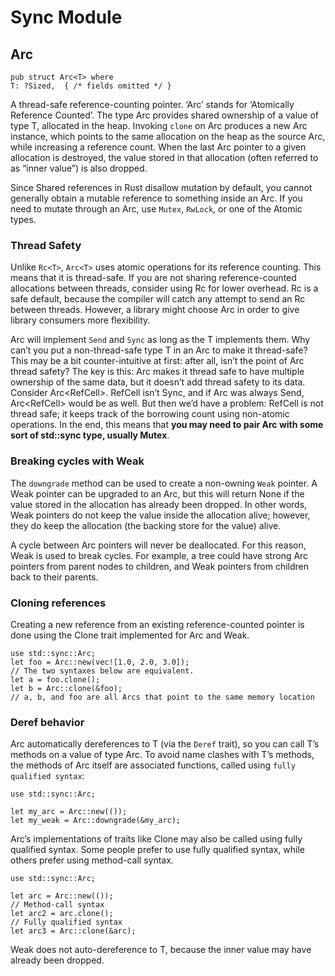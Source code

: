 # Sync Module

## Arc
```
pub struct Arc<T> where
T: ?Sized,  { /* fields omitted */ }
```
A thread-safe reference-counting pointer. ‘Arc’ stands for ‘Atomically Reference Counted’. The type Arc<T> provides shared ownership of a value of type T, allocated in the heap. Invoking ```clone``` on Arc produces a new Arc instance, which points to the same allocation on the heap as the source Arc, while increasing a reference count. When the last Arc pointer to a given allocation is destroyed, the value stored in that allocation (often referred to as “inner value”) is also dropped.

Since Shared references in Rust disallow mutation by default, you cannot generally obtain a mutable reference to something inside an Arc. If you need to mutate through an Arc, use ```Mutex```, ```RwLock```, or one of the Atomic types.

### Thread Safety
Unlike ```Rc<T>```, ```Arc<T>``` uses atomic operations for its reference counting. This means that it is thread-safe. If you are not sharing reference-counted allocations between threads, consider using Rc<T> for lower overhead. Rc<T> is a safe default, because the compiler will catch any attempt to send an Rc<T> between threads. However, a library might choose Arc<T> in order to give library consumers more flexibility.

Arc<T> will implement ```Send``` and ```Sync``` as long as the T implements them. Why can’t you put a non-thread-safe type T in an Arc<T> to make it thread-safe? This may be a bit counter-intuitive at first: after all, isn’t the point of Arc<T> thread safety? The key is this: Arc<T> makes it thread safe to have multiple ownership of the same data, but it doesn’t add thread safety to its data. Consider Arc<RefCell<T>>. RefCell<T> isn’t Sync, and if Arc<T> was always Send, Arc<RefCell<T>> would be as well. But then we’d have a problem: RefCell<T> is not thread safe; it keeps track of the borrowing count using non-atomic operations. In the end, this means that **you may need to pair Arc<T> with some sort of std::sync type, usually Mutex<T>**.

### Breaking cycles with Weak
The ```downgrade``` method can be used to create a non-owning ```Weak``` pointer. A Weak pointer can be upgraded to an Arc, but this will return None if the value stored in the allocation has already been dropped. In other words, Weak pointers do not keep the value inside the allocation alive; however, they do keep the allocation (the backing store for the value) alive.

A cycle between Arc pointers will never be deallocated. For this reason, Weak is used to break cycles. For example, a tree could have strong Arc pointers from parent nodes to children, and Weak pointers from children back to their parents.

### Cloning references
Creating a new reference from an existing reference-counted pointer is done using the Clone trait implemented for Arc<T> and Weak<T>.

```
use std::sync::Arc;
let foo = Arc::new(vec![1.0, 2.0, 3.0]);
// The two syntaxes below are equivalent.
let a = foo.clone();
let b = Arc::clone(&foo);
// a, b, and foo are all Arcs that point to the same memory location
```

### Deref behavior

Arc<T> automatically dereferences to T (via the ```Deref``` trait), so you can call T’s methods on a value of type Arc<T>. To avoid name clashes with T’s methods, the methods of Arc<T> itself are associated functions, called using ```fully qualified syntax```:

```
use std::sync::Arc;

let my_arc = Arc::new(());
let my_weak = Arc::downgrade(&my_arc);
```

Arc<T>’s implementations of traits like Clone may also be called using fully qualified syntax. Some people prefer to use fully qualified syntax, while others prefer using method-call syntax.

```
use std::sync::Arc;

let arc = Arc::new(());
// Method-call syntax
let arc2 = arc.clone();
// Fully qualified syntax
let arc3 = Arc::clone(&arc);
```

Weak<T> does not auto-dereference to T, because the inner value may have already been dropped.